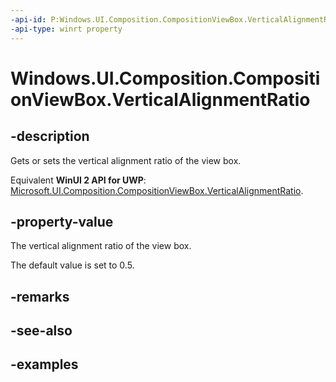 ```yaml
---
-api-id: P:Windows.UI.Composition.CompositionViewBox.VerticalAlignmentRatio
-api-type: winrt property
---
```


<!-- Property syntax.
public float VerticalAlignmentRatio { get;  set; }
-->

# Windows.UI.Composition.CompositionViewBox.VerticalAlignmentRatio

## -description

Gets or sets the vertical alignment ratio of the view box.

Equivalent **WinUI 2 API for UWP**: [Microsoft.UI.Composition.CompositionViewBox.VerticalAlignmentRatio](/windows/winui/api/microsoft.ui.composition.compositionviewbox.verticalalignmentratio).

## -property-value

The vertical alignment ratio of the view box.

The default value is set to 0.5.

## -remarks

## -see-also

## -examples

